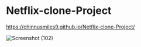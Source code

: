 # Netflix-clone-Project
https://chinnusmiles9.github.io/Netflix-clone-Project/

![Screenshot (102)](https://user-images.githubusercontent.com/98008756/175255227-187c7ddb-222f-443c-adec-d113cdb7565c.png)
